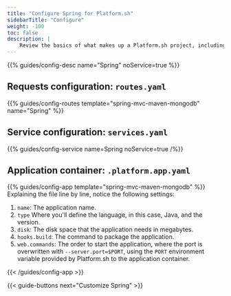 ```yaml
---
title: "Configure Spring for Platform.sh"
sidebarTitle: "Configure"
weight: -100
toc: false
description: |
    Review the basics of what makes up a Platform.sh project, including its three principle configuration files and how to define them for Spring.
---
```


{{% guides/config-desc name="Spring" noService=true %}}

## Requests configuration: `routes.yaml`

{{% guides/config-routes template="spring-mvc-maven-mongodb" name="Spring" %}}

## Service configuration: `services.yaml`

{{% guides/config-service name=Spring noService=true /%}}

## Application container: `.platform.app.yaml`

{{% guides/config-app template="spring-mvc-maven-mongodb" %}}
Explaining the file line by line, notice the following settings:

1. `name`: The application name.
2. `type` Where you'll define the language, in this case, Java, and the version.
3. `disk`: The disk space that the application needs in megabytes.
4. `hooks.build`: The command to package the application.
5. `web.commands`: The order to start the application, where the port is overwritten with `--server.port=$PORT`,
   using the `PORT` environment variable provided by Platform.sh to the application container.

{{< /guides/config-app >}}

{{< guide-buttons next="Customize Spring" >}}
